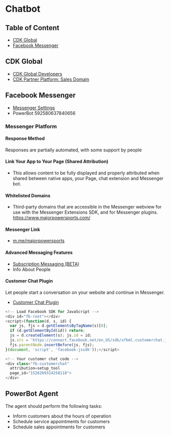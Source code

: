 # Chatbot

## Table of Content
* [CDK Global](#cdk-global)
* [Facebook Messenger](#facebook-messenger)

## CDK Global
* [CDK Global Developers](https://www.cdkglobal.com/en-gb/partners/developers)
* [CDK Partner Platform: Sales Domain](https://portal.online-test.cdkapps.eu/#/)

## Facebook Messenger
* [Messenger Settings](https://www.facebook.com/majorpowersports/settings/?tab=messenger_platform)
* PowerBot 592580637840656
### Messenger Platform
#### Response Method
Responses are partially automated, with some support by people
#### Link Your App to Your Page (Shared Attribution) 
- This allows content to be fully displayed and properly attributed when shared between native apps, your Page, chat extension and Messenger bot.
#### Whitelisted Domains
- Third-party domains that are accessible in the Messenger webview for use with the Messenger Extensions SDK, and for Messenger plugins. https://www.majorpowersports.com/
#### Messenger Link
- [m.me/majorpowersports](m.me/majorpowersports)
#### Advanced Messaging Features
* [Subscription Messaging (BETA)](https://developers.facebook.com/docs/messenger-platform/policy/policy-overview/#subscription_messaging)
* Info About People	
#### Customer Chat Plugin
Let people start a conversation on your website and continue in Messenger. 
* [Customer Chat Plugin](https://developers.facebook.com/docs/messenger-platform/discovery/customer-chat-plugin)
```javascript
<!-- Load Facebook SDK for JavaScript -->
<div id="fb-root"></div>
<script>(function(d, s, id) {
  var js, fjs = d.getElementsByTagName(s)[0];
  if (d.getElementById(id)) return;
  js = d.createElement(s); js.id = id;
  js.src = 'https://connect.facebook.net/en_US/sdk/xfbml.customerchat.js';
  fjs.parentNode.insertBefore(js, fjs);
}(document, 'script', 'facebook-jssdk'));</script>

<!-- Your customer chat code -->
<div class="fb-customerchat"
  attribution=setup_tool
  page_id="1526269314258118">
</div>
```
## PowerBot Agent
The agent should perform the following tasks:
* Inform customers about the hours of operation
* Schedule service appointments for customers
* Schedule sales appointments for customers
